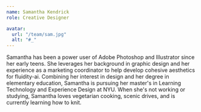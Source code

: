 ```yaml
---
name: Samantha Kendrick
role: Creative Designer

avatar:
  url: "/team/sam.jpg"
  alt: "#_"
---
```


Samantha has been a power user of Adobe Photoshop and Illustrator since her early teens. She leverages her background in graphic design and her experience as a marketing coordinator to help develop cohesive aesthetics for fluidity-ai. Combining her interest in design and her degree in elementary education, Samantha is pursuing her master's in Learning Technology and Experience Design at NYU. When she's not working or studying, Samantha loves vegetarian cooking, scenic drives, and is currently learning how to knit.
